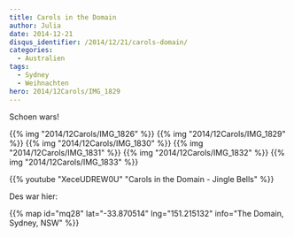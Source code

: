 ```yaml
---
title: Carols in the Domain
author: Julia
date: 2014-12-21
disqus_identifier: /2014/12/21/carols-domain/
categories:
  - Australien
tags:
  - Sydney
  - Weihnachten
hero: 2014/12Carols/IMG_1829
---
```


Schoen wars!

<!--more-->

{{% img "2014/12Carols/IMG_1826" %}}
{{% img "2014/12Carols/IMG_1829" %}}
{{% img "2014/12Carols/IMG_1830" %}}
{{% img "2014/12Carols/IMG_1831" %}}
{{% img "2014/12Carols/IMG_1832" %}}
{{% img "2014/12Carols/IMG_1833" %}}

{{% youtube "XeceUDREW0U" "Carols in the Domain - Jingle Bells" %}}

Des war hier:

{{% map id="mq28" lat="-33.870514" lng="151.215132" info="The Domain, Sydney, NSW" %}}
